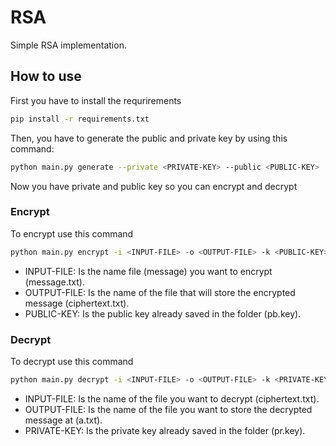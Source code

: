 # RSA

Simple RSA implementation.

## How to use

First you have to install the requrirements 

```bash
pip install -r requirements.txt
```

Then, you have to generate the public and private key by using this command:

```bash
python main.py generate --private <PRIVATE-KEY> --public <PUBLIC-KEY>
```

Now you have private and public key so you can encrypt and decrypt

### Encrypt
To encrypt use this command
```bash
python main.py encrypt -i <INPUT-FILE> -o <OUTPUT-FILE> -k <PUBLIC-KEY>
```
* INPUT-FILE: Is the name file (message) you want to encrypt (message.txt).
* OUTPUT-FILE: Is the name of the file that will store the encrypted message
(ciphertext.txt).
* PUBLIC-KEY: Is the public key already saved in the folder (pb.key).

### Decrypt 
To decrypt use this command
```bash
python main.py decrypt -i <INPUT-FILE> -o <OUTPUT-FILE> -k <PRIVATE-KEY>
```
* INPUT-FILE: Is the name of the file you want to decrypt (ciphertext.txt).
* OUTPUT-FILE: Is the name of the file you want to store the decrypted message at
(a.txt).
* PRIVATE-KEY: Is the private key already saved in the folder (pr.key).
